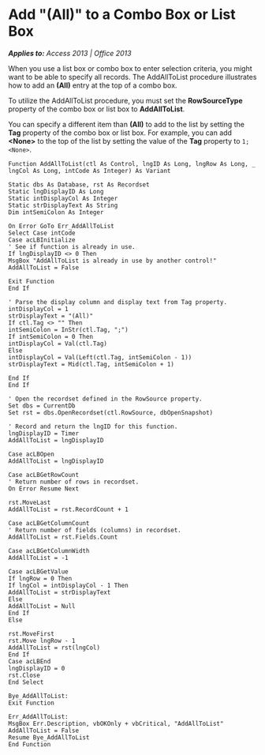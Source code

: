 
# Add "(All)" to a Combo Box or List Box

 _**Applies to:** Access 2013 | Office 2013_

When you use a list box or combo box to enter selection criteria, you might want to be able to specify all records. The AddAllToList procedure illustrates how to add an  **(All)** entry at the top of a combo box.

To utilize the AddAllToList procedure, you must set the  **RowSourceType** property of the combo box or list box to **AddAllToList**.

You can specify a different item than  **(All)** to add to the list by setting the **Tag** property of the combo box or list box. For example, you can add **&lt;None&gt;** to the top of the list by setting the value of the **Tag** property to `1;<None>`.



```
Function AddAllToList(ctl As Control, lngID As Long, lngRow As Long, _ 
lngCol As Long, intCode As Integer) As Variant 
 
Static dbs As Database, rst As Recordset 
Static lngDisplayID As Long 
Static intDisplayCol As Integer 
Static strDisplayText As String 
Dim intSemiColon As Integer 
 
On Error GoTo Err_AddAllToList 
Select Case intCode 
Case acLBInitialize 
' See if function is already in use. 
If lngDisplayID <> 0 Then 
MsgBox "AddAllToList is already in use by another control!" 
AddAllToList = False 
 
Exit Function 
End If 
 
' Parse the display column and display text from Tag property. 
intDisplayCol = 1 
strDisplayText = "(All)" 
If ctl.Tag <> "" Then 
intSemiColon = InStr(ctl.Tag, ";") 
If intSemiColon = 0 Then 
intDisplayCol = Val(ctl.Tag) 
Else 
intDisplayCol = Val(Left(ctl.Tag, intSemiColon - 1)) 
strDisplayText = Mid(ctl.Tag, intSemiColon + 1) 
 
End If 
End If 
 
' Open the recordset defined in the RowSource property. 
Set dbs = CurrentDb 
Set rst = dbs.OpenRecordset(ctl.RowSource, dbOpenSnapshot) 
 
' Record and return the lngID for this function. 
lngDisplayID = Timer 
AddAllToList = lngDisplayID 
 
Case acLBOpen 
AddAllToList = lngDisplayID 
 
Case acLBGetRowCount 
' Return number of rows in recordset. 
On Error Resume Next 
 
rst.MoveLast 
AddAllToList = rst.RecordCount + 1 
 
Case acLBGetColumnCount 
' Return number of fields (columns) in recordset. 
AddAllToList = rst.Fields.Count 
 
Case acLBGetColumnWidth 
AddAllToList = -1 
 
Case acLBGetValue 
If lngRow = 0 Then 
If lngCol = intDisplayCol - 1 Then 
AddAllToList = strDisplayText 
Else 
AddAllToList = Null 
End If 
Else 
 
rst.MoveFirst 
rst.Move lngRow - 1 
AddAllToList = rst(lngCol) 
End If 
Case acLBEnd 
lngDisplayID = 0 
rst.Close 
End Select 
 
Bye_AddAllToList: 
Exit Function 
 
Err_AddAllToList: 
MsgBox Err.Description, vbOKOnly + vbCritical, "AddAllToList" 
AddAllToList = False 
Resume Bye_AddAllToList 
End Function
```

